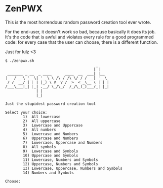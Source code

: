 # ZenPWX

This is the most horrendous random password creation tool ever wrote.

For the end-user, it doesn't work so bad, because basically it does its job.
It's the code that is awful and violates every rule for a good programmed code: for every case that the user can choose, there is a different function.

Just for lulz <3

```
$ ./zenpwx.sh
                                         _
                                        | |
 _______ _ __  _ ____      ____  __  ___| |__
|_  / _ \ '_ \| '_ \ \ /\ / /\ \/ / / __| '_ \
 / /  __/ | | | |_) \ V  V /  >  < _\__ \ | | |
/___\___|_| |_| .__/ \_/\_/  /_/\_(_)___/_| |_|
              | |
              |_|

Just the stupidest password creation tool

Select your choice:
        1)  All lowercase
        2)  All uppercase
        3)  Lowercase and Uppercase
        4)  All numbers
        5)  Lowercase and Numbers
        6)  Uppercase and Numbers
        7)  Lowercase, Uppercase and Numbers
        8)  All symbols
        9)  Lowercase and Symbols
        10) Uppercase and Symbols
        11) Lowercase, Numbers and Symbols
        12) Uppercase, Numbers and Symbols
        13) Lowercase, Uppercase, Numbers and Symbols
        14) Numbers and Symbols

Choose:
```
